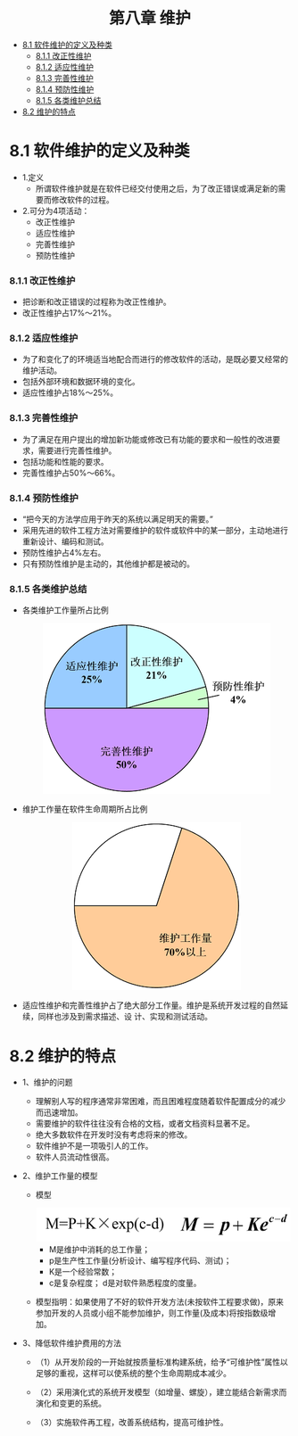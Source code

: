 <h1 align="center">第八章  维护</h1>


* [8.1 软件维护的定义及种类](#81-软件维护的定义及种类)
	* [8.1.1 改正性维护](#811-改正性维护)
	* [8.1.2 适应性维护](#812-适应性维护)
	* [8.1.3 完善性维护](#813-完善性维护)
	* [8.1.4 预防性维护](#814-预防性维护)
	* [8.1.5 各类维护总结](#815-各类维护总结)
* [8.2 维护的特点](#82-维护的特点)

# 8.1 软件维护的定义及种类
* 1.定义
	* 所谓软件维护就是在软件已经交付使用之后，为了改正错误或满足新的需要而修改软件的过程。
* 2.可分为4项活动： 
	* 改正性维护 
	* 适应性维护 
	* 完善性维护 
	* 预防性维护 

### 8.1.1 改正性维护
* 把诊断和改正错误的过程称为改正性维护。
* 改正性维护占17%～21%。 

### 8.1.2 适应性维护
* 为了和变化了的环境适当地配合而进行的修改软件的活动，是既必要又经常的维护活动。
* 包括外部环境和数据环境的变化。
* 适应性维护占18%～25%。 

### 8.1.3 完善性维护
* 为了满足在用户提出的增加新功能或修改已有功能的要求和一般性的改进要求，需要进行完善性维护。
* 包括功能和性能的要求。
* 完善性维护占50%～66%。

### 8.1.4 预防性维护
* “把今天的方法学应用于昨天的系统以满足明天的需要。” 
* 采用先进的软件工程方法对需要维护的软件或软件中的某一部分，主动地进行重新设计、编码和测试。
* 预防性维护占4%左右。 
* 只有预防性维护是主动的，其他维护都是被动的。

### 8.1.5 各类维护总结
* 各类维护工作量所占比例

	<div align="center"><img src="./img/8151.png"/></div>

* 维护工作量在软件生命周期所占比例

	<div align="center"><img src="./img/8152.png"/></div>

* 适应性维护和完善性维护占了绝大部分工作量。维护是系统开发过程的自然延续，同样也涉及到需求描述、设 计、实现和测试活动。


# 8.2 维护的特点
* 1、维护的问题    
	* 理解别人写的程序通常非常困难，而且困难程度随着软件配置成分的减少而迅速增加。
	* 需要维护的软件往往没有合格的文档，或者文档资料显著不足。 
	* 绝大多数软件在开发时没有考虑将来的修改。
	* 软件维护不是一项吸引人的工作。
	* 软件人员流动性很高。 
* 2、维护工作量的模型
	* 模型

		<div align="center"><img src="./img/821.png"/></div>
	
		* M是维护中消耗的总工作量；
		* p是生产性工作量(分析设计、编写程序代码、测试)；
		* K是一个经验常数；
		* c是复杂程度； d是对软件熟悉程度的度量。

	* 模型指明：如果使用了不好的软件开发方法(未按软件工程要求做)，原来参加开发的人员或小组不能参加维护，则工作量(及成本)将按指数级增加。

* 3、降低软件维护费用的方法
	* （1）从开发阶段的一开始就按质量标准构建系统，给予“可维护性”属性以足够的重视，这样可以使系统的整个生命周期成本减少。

	* （2）采用演化式的系统开发模型（如增量、螺旋），建立能结合新需求而演化和变更的系统。
	* （3）实施软件再工程，改善系统结构，提高可维护性。




